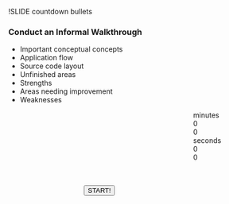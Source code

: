 !SLIDE countdown bullets

### Conduct an Informal Walkthrough

* Important conceptual concepts
* Application flow
* Source code layout
* Unfinished areas
* Strengths
* Areas needing improvement
* Weaknesses

<div id="countdown_dashboard2" style="margin-left: 372px; width: 350px; height:150px;">
  
  <div class="dash minutes_dash">
    <span class="dash_title">minutes</span>
    <div class="digit">0</div>
    <div class="digit">0</div>
  </div>

  <div class="dash seconds_dash">
    <span class="dash_title">seconds</span>
    <div class="digit">0</div>
    <div class="digit">0</div>
  </div>

</div>

<div style="margin: 0px auto; width: 200px;">
  <button class="button" onclick="secondTimer.start();">
    START!
  </button>
</div>

<script>
  $(document).ready(function () {
    window.secondTimer = new ExerciseTimer("#countdown_dashboard2");
  });
</script>